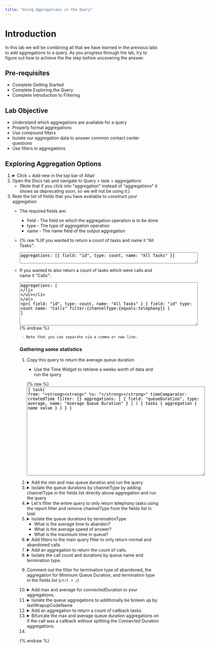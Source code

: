 ```yaml
---
title: "Using Aggregations in the Query"
---
```



# Introduction
In this lab we will be combining all that we have learned in the previous labs to add aggregations to a query.  As you progress through the lab, try to figure out how to achieve the the step before uncovering the answer.


## Pre-requisites
- Complete Getting Started
- Complete Exploring the Query
- Complete Introduction to Filtering


## Lab Objective

- Understand which aggregations are available for a query
- Properly format aggregations
- Use compound filters
- Isolate our aggregation data to answer common contact center questions
- Use filters in aggregations

<!-- ## Aggregation Types
- count
- sum
- average
- max
- min
- cardinality  -->

## Exploring Aggregation Options
1. <details><summary>Click + Add new in the top bar of Altair </summary>
         <img src="https://webexcc-sa.github.io/tools/gql/images/addNew.png"/>
         </details>
2. Open the Docs tab and navigate to Query > task > aggregations 
   - (Note that if you click into "aggregation" instead of "aggregations" it shows as deprecating soon, so we will not be using it.)
3. Note the list of fields that you have available to construct your aggregation
   - The required fields are:
     -  field - The field on which the aggregation operation is to be done
     -  type - The type of aggregation operation
     -  name - The name field of the output aggregation
  
   - {% raw %}If you wanted to return a count of tasks and name it "All Tasks":
  
        <textarea spellcheck="false" cols="70" rows="2">aggregations: [{ field: "id", type: count, name: "All Tasks" }]</textarea>

   - If you wanted to also return a count of tasks which were calls and name it "Calls":
  
        <textarea spellcheck="false" cols="70" rows="9">aggregations: [
  { field: "id", type: count, name: "All Tasks" }
  {
  field: "id"
  type: count 
  name: "Calls" 
  filter:{channelType:{equals:telephony}}
  }
  ]</textarea>
{% endraw %}
     
     - Note that you can separate via a comma or new line.

### Gathering some statistics
1. Copy this query to return the average queue duration
   - Use the Time Widget to retrieve a weeks worth of data and run the query
  
    {% raw %} <textarea spellcheck="false" cols="70" rows="19">{
  task(
    from: "____"
    to: "____"
    timeComparator: createdTime
    filter: {}
    aggregations: [
      { field: "queueDuration", type: average, name: "Average Queue Duration" }
    ]
  ) {
    tasks {
      aggregation {
        name
        value
      }
    }
  }
}</textarea>

2. <details><summary>Add the min and max queue duration and run the query</summary><textarea spellcheck="false" cols="70" rows="6">aggregations: [
      { field: "queueDuration", type: average, name: "Average Queue Duration" }
      { field: "queueDuration", type: min, name: "Minimum Queue Duration" }
      { field: "queueDuration", type: max, name: "Maximum Queue Duration" }
    ]</textarea> </details>

3. <details><summary>Isolate the queue durations by channelType by adding channelType in the fields list directly above aggregation and run the query</summary><img src="https://webexcc-sa.github.io/tools/gql/images/channelType.gif"></details>
4. <details><summary>Let's filter the entire query to only return telephony tasks using the report filter and remove channelType from the fields list in task</summary><img src="https://webexcc-sa.github.io/tools/gql/images/channelTypefilter.gif"></details>
5. <details><summary>Isolate the queue durations by terminationType</summary><img src="https://webexcc-sa.github.io/tools/gql/images/terminationType.gif"></details>
   
   - What is the average time to abandon?
   - What is the average speed of answer?
   - What is the maximum time in queue?
6. <details><summary>Add filters to the main query filter to only return normal and abandoned calls</summary><textarea spellcheck="false" cols="70" rows="11">  filter: {
      and: [
        { channelType: { equals: telephony } }
        {
          or: [
            { terminationType: { equals: "abandoned" } }
            { terminationType: { equals: "normal" } }
          ]
        }
      ]
    }</textarea></details>
7. <details><summary>Add an aggregation to return the count of calls.</summary><textarea spellcheck="false" cols="70" rows="1">{ field: "id", type: count, name: "Calls" }</textarea></details>
8. <details><summary>Isolate the call count and durations by queue name and termination type.</summary><img src="https://webexcc-sa.github.io/tools/gql/images/lastQueue.gif"></details>
9.  Comment out the filter for termination type of abandoned, the aggregation for Minimum Queue Duration, and termination type in the fields list (`ctrl + /`)
10. <details><summary>Add max and average for connectedDuration to your aggregations.</summary><textarea spellcheck="false" cols="70" rows="10">  {
        field: "connectedDuration"
        type: max
        name: "Maximum Connected Duration"
      }
      {
        field: "connectedDuration"
        type: average
        name: "Average Connected Duration"
      }</textarea></details>
11. <details><summary>Isolate the queue aggregations to additionally be broken up by lastWrapupCodeName</summary><img src="https://webexcc-sa.github.io/tools/gql/images/lastWrapupCodeName.png"></details>
12. <details><summary>Add an aggregation to return a count of callback tasks.</summary><textarea spellcheck="false" cols="70" rows="6">
      {
        field: "isCallback"
        type: count
        name: "callback"
        filter: { isCallback: { equals: true } }
      }</textarea></details>
13. <details><summary>Bifurcate the max and average queue duration aggregations on if the call was a callback without splitting the Connected Duration aggregations.</summary><textarea spellcheck="false" cols="70" rows="24">  {
        field: "queueDuration"
        type: max
        name: "Callback Maximum Queue Duration"
        filter: { isCallback: { equals: true } }
      }
      {
        field: "queueDuration"
        type: average
        name: "Callback Average Queue Duration"
        filter: { isCallback: { equals: true } }
      }
      {
        field: "queueDuration"
        type: max
        name: "Maximum Queue Duration No Callback"
        filter: { isCallback: { equals: false } }
      }
      {
        field: "queueDuration"
        type: average
        name: "Average Queue Duration No Callback"
        filter: { isCallback: { equals: false } }
      }</textarea></details>
14.  


{% endraw %}

<!-- <textarea spellcheck="false" cols="70" rows="4"></textarea> -->